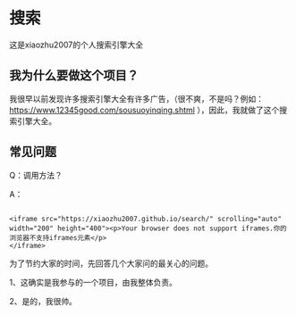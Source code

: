 # 搜索

这是xiaozhu2007的个人搜索引擎大全

## 我为什么要做这个项目？

我很早以前发现许多搜索引擎大全有许多广告，（很不爽，不是吗？例如：https://www.12345good.com/sousuoyinqing.shtml ），因此，我就做了这个搜索引擎大全。

## 常见问题

Q：调用方法？

A：
```

<iframe src="https://xiaozhu2007.github.io/search/" scrolling="auto" width="200" height="400"><p>Your browser does not support iframes.你的浏览器不支持iframes元素</p>
</iframe>

```

为了节约大家的时间，先回答几个大家问的最关心的问题。

1、这确实是我参与的一个项目，由我整体负责。

2、是的，我很帅。
